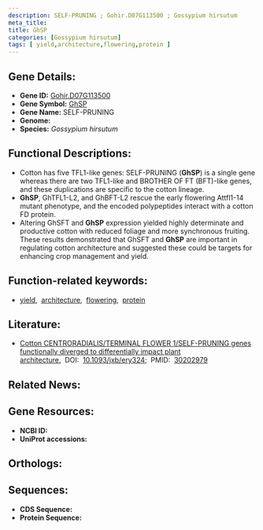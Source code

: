 ```yaml
---
description: SELF-PRUNING ; Gohir.D07G113500 ; Gossypium hirsutum
meta_title:
title: GhSP
categories: [Gossypium hirsutum]
tags: [ yield,architecture,flowering,protein ]
---
```


## Gene Details:
- **Gene ID:** [Gohir.D07G113500]()
- **Gene Symbol:** <u>GhSP</u>
- **Gene Name:** SELF-PRUNING
- **Genome:** []()
- **Species:** *Gossypium hirsutum*

## Functional Descriptions:
   - Cotton has five TFL1-like genes: SELF-PRUNING (**GhSP**) is a single gene whereas there are two TFL1-like and BROTHER OF FT (BFT)-like genes, and these duplications are specific to the cotton lineage. 
   - **GhSP**, GhTFL1-L2, and GhBFT-L2 rescue the early flowering Attfl1-14 mutant phenotype, and the encoded polypeptides interact with a cotton FD protein.
   - Altering GhSFT and **GhSP** expression yielded highly determinate and productive cotton with reduced foliage and more synchronous fruiting. These results demonstrated that GhSFT and **GhSP** are important in regulating cotton architecture and suggested these could be targets for enhancing crop management and yield.

## Function-related keywords:
   - [yield](/tags/yield/),&nbsp;&nbsp;[architecture](/tags/architecture/),&nbsp;&nbsp;[flowering](/tags/flowering/),&nbsp;&nbsp;[protein](/tags/protein/)

## Literature:
   - [Cotton CENTRORADIALIS/TERMINAL FLOWER 1/SELF-PRUNING genes functionally diverged to differentially impact plant architecture.](https://doi.org/10.1093/jxb/ery324)&nbsp;&nbsp;DOI:&nbsp;&nbsp;[10.1093/jxb/ery324](https://doi.org/10.1093/jxb/ery324);&nbsp;&nbsp;PMID:&nbsp;&nbsp;[30202979](https://pubmed.ncbi.nlm.nih.gov/30202979/)

## Related News:

## Gene Resources:
- **NCBI ID:**  [](https://www.ncbi.nlm.nih.gov/gene/?term=)
- **UniProt accessions:**  [](https://www.uniprot.org/uniprotkb//entry)

## Orthologs:

## Sequences:
- **CDS Sequence:**
- **Protein Sequence:**
